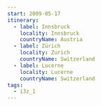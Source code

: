 ```yaml
---
start: 2009-05-17
itinerary:
  - label: Innsbruck
    locality: Innsbruck
    countryName: Austria
  - label: Zürich
    locality: Zurich
    countryName: Switzerland
  - label: Lucerne
    locality: Lucerne
    countryName: Switzerland
tags:
  - i3z_1
---
```

